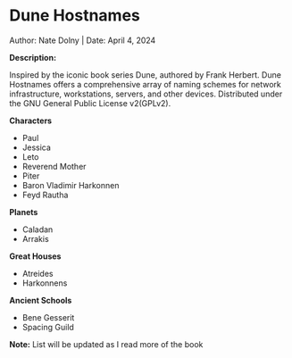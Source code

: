 # Dune Hostnames 

Author: Nate Dolny | Date: April 4, 2024

**Description:**

Inspired by the iconic book series Dune, authored by Frank Herbert.
Dune Hostnames offers a comprehensive array of naming schemes for 
network infrastructure, workstations, servers, and other devices. 
Distributed under the GNU General Public License v2(GPLv2).


**Characters**
- Paul 
- Jessica
- Leto
- Reverend Mother
- Piter
- Baron Vladimir Harkonnen
- Feyd Rautha

**Planets**
- Caladan 
- Arrakis 

**Great Houses**
- Atreides
- Harkonnens

**Ancient Schools**
- Bene Gesserit 
- Spacing Guild

**Note:** List will be updated as I read more of the book 
